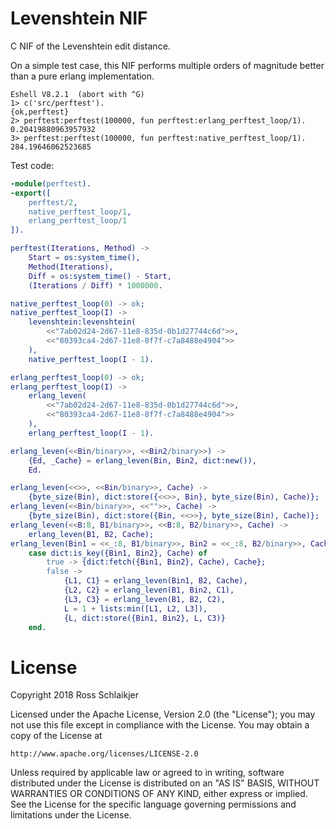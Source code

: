 Levenshtein NIF
=====

C NIF of the Levenshtein edit distance.

On a simple test case, this NIF performs multiple orders of magnitude better
than a pure erlang implementation.

```
Eshell V8.2.1  (abort with ^G)
1> c('src/perftest').
{ok,perftest}
2> perftest:perftest(100000, fun perftest:erlang_perftest_loop/1).
0.20419880963957932
3> perftest:perftest(100000, fun perftest:native_perftest_loop/1).
284.19646062523685
```

Test code:

```erlang
-module(perftest).
-export([
    perftest/2,
    native_perftest_loop/1,
    erlang_perftest_loop/1
]).

perftest(Iterations, Method) ->
    Start = os:system_time(),
    Method(Iterations),
    Diff = os:system_time() - Start,
    (Iterations / Diff) * 1000000.

native_perftest_loop(0) -> ok;
native_perftest_loop(I) ->
    levenshtein:levenshtein(
        <<"7ab02d24-2d67-11e8-835d-0b1d27744c6d">>,
        <<"80393ca4-2d67-11e8-8f7f-c7a8488e4904">>
    ),
    native_perftest_loop(I - 1).

erlang_perftest_loop(0) -> ok;
erlang_perftest_loop(I) ->
    erlang_leven(
        <<"7ab02d24-2d67-11e8-835d-0b1d27744c6d">>,
        <<"80393ca4-2d67-11e8-8f7f-c7a8488e4904">>
    ),
    erlang_perftest_loop(I - 1).

erlang_leven(<<Bin/binary>>, <<Bin2/binary>>) ->
    {Ed, _Cache} = erlang_leven(Bin, Bin2, dict:new()),
    Ed.

erlang_leven(<<>>, <<Bin/binary>>, Cache) ->
    {byte_size(Bin), dict:store({<<>>, Bin}, byte_size(Bin), Cache)};
erlang_leven(<<Bin/binary>>, <<"">>, Cache) ->
    {byte_size(Bin), dict:store({Bin, <<>>}, byte_size(Bin), Cache)};
erlang_leven(<<B:8, B1/binary>>, <<B:8, B2/binary>>, Cache) ->
    erlang_leven(B1, B2, Cache);
erlang_leven(Bin1 = <<_:8, B1/binary>>, Bin2 = <<_:8, B2/binary>>, Cache) ->
    case dict:is_key({Bin1, Bin2}, Cache) of
        true -> {dict:fetch({Bin1, Bin2}, Cache), Cache};
        false ->
            {L1, C1} = erlang_leven(Bin1, B2, Cache),
            {L2, C2} = erlang_leven(B1, Bin2, C1),
            {L3, C3} = erlang_leven(B1, B2, C2),
            L = 1 + lists:min([L1, L2, L3]),
            {L, dict:store({Bin1, Bin2}, L, C3)}
    end.
```

# License

Copyright 2018 Ross Schlaikjer

Licensed under the Apache License, Version 2.0 (the "License");
you may not use this file except in compliance with the License.
You may obtain a copy of the License at

    http://www.apache.org/licenses/LICENSE-2.0

Unless required by applicable law or agreed to in writing, software
distributed under the License is distributed on an "AS IS" BASIS,
WITHOUT WARRANTIES OR CONDITIONS OF ANY KIND, either express or implied.
See the License for the specific language governing permissions and
limitations under the License.
